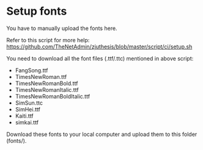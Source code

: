 # Setup fonts

You have to manually upload the fonts here.

Refer to this script for more help:
https://github.com/TheNetAdmin/zjuthesis/blob/master/script/ci/setup.sh

You need to download all the font files (.ttf/.ttc) mentioned in above script:
  - FangSong.ttf
  - TimesNewRoman.ttf
  - TimesNewRomanBold.ttf
  - TimesNewRomanItalic.ttf
  - TimesNewRomanBoldItalic.ttf
  - SimSun.ttc
  - SimHei.ttf
  - Kaiti.ttf
  - simkai.ttf

Download these fonts to your local computer and upload them to this folder (fonts/).
